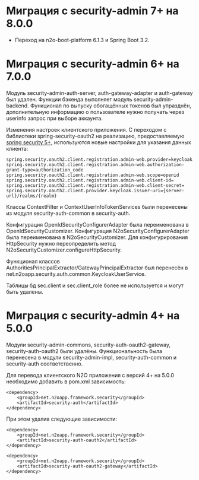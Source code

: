 # Миграция с security-admin 7+ на 8.0.0
* Переход на n2o-boot-platform 6.1.3 и Spring Boot 3.2.

# Миграция с security-admin 6+ на 7.0.0

Модуль security-admin-auth-server, auth-gateway-adapter и auth-gateway был удален. Функции бэкенда выполняет модуль
security-admin-backend.
Функционал по выпуску обогащённых токенов был упразднён, дополнительную информацию о пользователе нужно получать через
userinfo запрос при выборе аккаунта.

Изменения настроек клиентского приложения. С переходом с библиотеки spring-security-oauth2 на реализацию,
предоставляемую [spring security 5+](https://docs.spring.io/spring-security/reference/servlet/oauth2/login/core.html),
используются новые настройки для указания данных клиента:

    spring.security.oauth2.client.registration.admin-web.provider=keycloak
    spring.security.oauth2.client.registration.admin-web.authorization-grant-type=authorization_code
    spring.security.oauth2.client.registration.admin-web.scope=openid
    spring.security.oauth2.client.registration.admin-web.client-id=
    spring.security.oauth2.client.registration.admin-web.client-secret=
    spring.security.oauth2.client.provider.keycloak.issuer-uri={server-url}/realms/{realm}

Классы ContextFilter и ContextUserInfoTokenServices были перенесены из модуля security-auth-common в security-auth.

Конфигурация OpenIdSecurityConfigurerAdapter была переименована в OpenIdSecurityCustomizer.
Конфигурация N2oSecurityConfigurerAdapter была переименована в N2oSecurityCustomizer.
Для конфигурирования HttpSecurity нужно переопределить метод N2oSecurityCustomizer.configureHttpSecurity.

Функционал классов AuthoritiesPrincipalExtractor/GatewayPrincipalExtractor
был перенесён в net.n2oapp.security.auth.common.KeycloakUserService.

Таблицы бд sec.client и sec.client_role более не используется и могут быть удалены.

# Миграция с security-admin 4+ на 5.0.0

Модули security-admin-commons, security-auth-oauth2-gateway, security-auth-oauth2 были удалёны.
Функциональность была перенесена в модули security-admin-impl, security-auth-common и security-auth соответственно.

Для перевода клиентского N2O приложения с версий 4+ на 5.0.0 необходимо добавить в pom.xml зависимость:

```
<dependency>
    <groupId>net.n2oapp.framework.security</groupId>
    <artifactId>security-auth</artifactId>
</dependency>
``` 

При этом удалив следующие зависимости:
```
<dependency>
    <groupId>net.n2oapp.framework.security</groupId>
    <artifactId>security-auth-oauth2</artifactId>
</dependency>

<dependency>
    <groupId>net.n2oapp.framework.security</groupId>
    <artifactId>security-auth-oauth2-gateway</artifactId>
</dependency>
``` 
